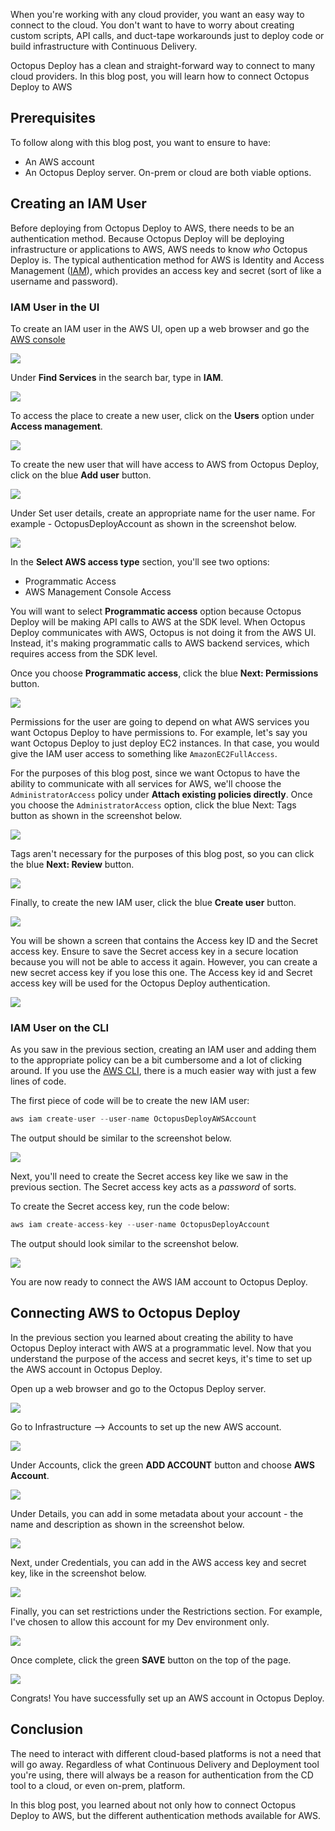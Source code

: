 When you're working with any cloud provider, you want an easy way to connect to the cloud. You don't want to have to worry about creating custom scripts, API calls, and duct-tape workarounds just to deploy code or build infrastructure with Continuous Delivery.

Octopus Deploy has a clean and straight-forward way to connect to many cloud providers. In this blog post, you will learn how to connect Octopus Deploy to AWS

## Prerequisites

To follow along with this blog post, you want to ensure to have:

- An AWS account
- An Octopus Deploy server. On-prem or cloud are both viable options.

## Creating an IAM User

Before deploying from Octopus Deploy to AWS, there needs to be an authentication method. Because Octopus Deploy will be deploying infrastructure or applications to AWS, AWS needs to know *who* Octopus Deploy is. The typical authentication method for AWS is Identity and  Access Management ([IAM](https://aws.amazon.com/iam/#:~:text=AWS%20Identity%20and%20Access%20Management%20(IAM)%20enables%20you%20to%20manage,offered%20at%20no%20additional%20charge.)), which provides an access key and secret (sort of like a username and password).

### IAM User in the UI

To create an IAM user in the AWS UI, open up a web browser and go the [AWS console](https://aws.amazon.com/console/)

![](1.png)

Under **Find Services** in the search bar, type in **IAM**.

![](2.png)

To access the place to create a new user, click on the **Users** option under **Access management**.

![](3.png)

To create the new user that will have access to AWS from Octopus Deploy, click on the blue **Add user** button.

![](4.png)

Under Set user details, create an appropriate name for the user name. For example - OctopusDeployAccount as shown in the screenshot below.

![](5.png)

In the **Select AWS access type** section, you'll see two options:

- Programmatic Access
- AWS Management Console Access

You will want to select **Programmatic access** option because Octopus Deploy will be making API calls to AWS at the SDK level. When Octopus Deploy communicates with AWS, Octopus is not doing it from the AWS UI. Instead, it's making programmatic calls to AWS backend services, which requires access from the SDK level.

Once you choose **Programmatic access**, click the blue **Next: Permissions** button.

![](6.png)

Permissions for the user are going to depend on what AWS services you want Octopus Deploy to have permissions to. For example, let's say you want Octopus Deploy to just deploy EC2 instances. In that case, you would give the IAM user access to something like `AmazonEC2FullAccess`. 

For the purposes of this blog post, since we want Octopus to have the ability to communicate with all services for AWS, we'll choose the `AdministratorAccess` policy under **Attach existing policies directly**. Once you choose the `AdministratorAccess` option, click the blue Next: Tags button as shown in the screenshot below.

![](7.png)

Tags aren't necessary for the purposes of this blog post, so you can click the blue **Next: Review** button.

![](8.png)

Finally, to create the new IAM user, click the blue **Create user** button.

![](9.png)

You will be shown a screen that contains the Access key ID and the Secret access key. Ensure to save the Secret access key in a secure location because you will not be able to access it again. However, you can create a new secret access key if you lose this one. The Access key id and Secret access key will be used for the Octopus Deploy authentication.

![](10.png)

### IAM User on the CLI

As you saw in the previous section, creating an IAM user and adding them to the appropriate policy can be a bit cumbersome and a lot of clicking around. If you use the [AWS CLI](https://aws.amazon.com/cli/), there is a much easier way with just a few lines of code.

The first piece of code will be to create the new IAM user:

```jsx
aws iam create-user --user-name OctopusDeployAWSAccount
```

The output should be similar to the screenshot below.

![](11.png)

Next, you'll need to create the Secret access key like we saw in the previous section. The Secret access key acts as a *password* of sorts.

To create the Secret access key, run the code below:

```jsx
aws iam create-access-key --user-name OctopusDeployAccount
```

The output should look similar to the screenshot below.

![](12.png)

You are now ready to connect the AWS IAM account to Octopus Deploy.

## Connecting AWS to Octopus Deploy

In the previous section you learned about creating the ability to have Octopus Deploy interact with AWS at a programmatic level. Now that you understand the purpose of the access and secret keys, it's time to set up the AWS account in Octopus Deploy.

Open up a web browser and go to the Octopus Deploy server.

![](13.png)

Go to Infrastructure —> Accounts to set up the new AWS account.

![](14.png)

Under Accounts, click the green **ADD ACCOUNT** button and choose **AWS Account**.

![](15.png)

Under Details, you can add in some metadata about your account - the name and description as shown in the screenshot below.

![](16.png)

Next, under Credentials, you can add in the AWS access key and secret key, like in the screenshot below.

![](17.png)

Finally, you can set restrictions under the Restrictions section. For example, I've chosen to allow this account for my Dev environment only.

![](18.png)

Once complete, click the green **SAVE** button on the top of the page.

![](19.png)

Congrats! You have successfully set up an AWS account in Octopus Deploy.

## Conclusion

The need to interact with different cloud-based platforms is not a need that will go away. Regardless of what Continuous Delivery and Deployment tool you're using, there will always be a reason for authentication from the CD tool to a cloud, or even on-prem, platform. 

In this blog post, you learned about not only how to connect Octopus Deploy to AWS, but the different authentication methods available for AWS.
